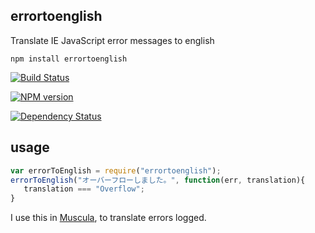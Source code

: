 errortoenglish
--------------

Translate IE JavaScript error messages to english

```
npm install errortoenglish
```

[![Build Status](https://travis-ci.org/Muscula/errortoenglish.png)](https://travis-ci.org/Muscula/errortoenglish)

[![NPM version](https://badge.fury.io/js/errortoenglish.png)](http://badge.fury.io/js/errortoenglish)

[![Dependency Status](https://gemnasium.com/Muscula/errortoenglish.png)](https://gemnasium.com/Muscula/errortoenglish)


usage
-----
```js
var errorToEnglish = require("errortoenglish");
errorToEnglish("オーバーフローしました。", function(err, translation){
   translation === "Overflow";
}
```

I use this in [Muscula](http://muscula.com), to translate errors logged.

